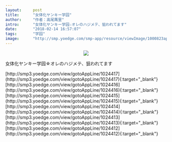 ```yaml
---
layout:     post
title:      "女体化ヤンキー学园"
author:     "作者：高尾鹰里"
intro:      "女体化ヤンキー学园☆オレのハジメテ、狙われてます"
date:       "2018-02-14 16:57:07"
tags:       "学园"
image:      "http://smp.yoedge.com/smp-app/resource/viewImage/1000823appline.png"
---
```

<div style="text-align: center">
<p><img src="http://smp.yoedge.com/smp-app/resource/viewImage/1000823appline.png"/></p>
</div>
<p class="post-meta">
<span>女体化ヤンキー学园☆オレのハジメテ、狙われてます</span>
</p>
[http://smp3.yoedge.com/view/gotoAppLine/1024417](http://smp3.yoedge.com/view/gotoAppLine/1024417){:target="_blank"}
[http://smp3.yoedge.com/view/gotoAppLine/1024416](http://smp3.yoedge.com/view/gotoAppLine/1024416){:target="_blank"}
[http://smp3.yoedge.com/view/gotoAppLine/1024415](http://smp3.yoedge.com/view/gotoAppLine/1024415){:target="_blank"}
[http://smp3.yoedge.com/view/gotoAppLine/1024414](http://smp3.yoedge.com/view/gotoAppLine/1024414){:target="_blank"}
[http://smp3.yoedge.com/view/gotoAppLine/1024413](http://smp3.yoedge.com/view/gotoAppLine/1024413){:target="_blank"}
[http://smp3.yoedge.com/view/gotoAppLine/1024412](http://smp3.yoedge.com/view/gotoAppLine/1024412){:target="_blank"}


